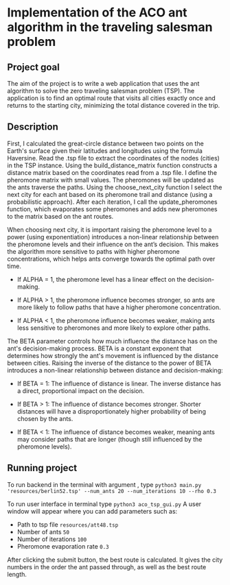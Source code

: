 # Implementation of the ACO ant algorithm in the traveling salesman problem

## Project goal
The aim of the project is to write a web application that uses the ant algorithm to 
solve the zero traveling salesman problem (TSP). The application is to find an optimal 
route that visits all cities exactly once and returns to the starting city, minimizing 
the total distance covered in the trip.

## Description

First, I calculated the great-circle distance between two points on the Earth's surface given their latitudes and longitudes using the formula Haversine.
Read the .tsp file to extract the coordinates of the nodes (cities) in the TSP instance.
Using the build_distance_matrix function constructs a distance matrix based on the coordinates read from a .tsp file.
I define the pheromone matrix with small values. The pheromones will be updated as the ants traverse the paths.
Using the choose_next_city function I select the next city for each ant based on its pheromone trail and distance (using a probabilistic approach).
After each iteration, I call the update_pheromones function, which evaporates some pheromones and adds new pheromones to the matrix based on the ant routes.


When choosing next city, it is important raising the pheromone level to a power (using exponentiation) introduces a non-linear relationship between 
the pheromone levels and their influence on the ant’s decision. This makes the algorithm more sensitive to paths with higher pheromone concentrations, 
which helps ants converge towards the optimal path over time.

* If ALPHA = 1, the pheromone level has a linear effect on the decision-making.

* If ALPHA > 1, the pheromone influence becomes stronger, so ants are more likely to follow paths that have a higher pheromone concentration.

* If ALPHA < 1, the pheromone influence becomes weaker, making ants less sensitive to pheromones and more likely to explore other paths.

The BETA parameter controls how much influence the distance has on the ant's decision-making process.
BETA is a constant exponent that determines how strongly the ant's movement is influenced by the distance between cities.
Raising the inverse of the distance to the power of BETA introduces a non-linear relationship between distance and decision-making:

* If BETA = 1: The influence of distance is linear. The inverse distance has a direct, proportional impact on the decision.

* If BETA > 1: The influence of distance becomes stronger. Shorter distances will have a disproportionately higher probability of being chosen by the ants.

* If BETA < 1: The influence of distance becomes weaker, meaning ants may consider paths that are longer (though still influenced by the pheromone levels).

## Running project

To run backend in the terminal with argument , type ```python3 main.py 'resources/berlin52.tsp' --num_ants 20 --num_iterations 10 --rho 0.3```

To run user interface in terminal type ```python3 aco_tsp_gui.py```
A user window will appear where you can add parameters such as:
* Path to tsp file `resources/att48.tsp`
* Number of ants `50`
* Number of iterations `100`
* Pheromone evaporation rate `0.3`

After clicking the submit button, the best route is calculated. It gives the city numbers in the order the ant passed through, as well as the best route length.